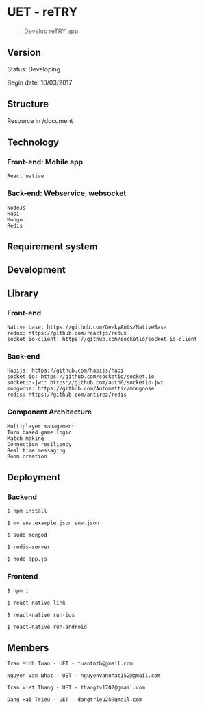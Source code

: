 # UET - reTRY

> Develop reTRY app

## Version
Status: Developing

Begin date: 10/03/2017

## Structure

Resource in /document

## Technology

### Front-end: Mobile app

    React native

### Back-end: Webservice, websocket

    NodeJs
    Hapi
    Mongo
    Redis


## Requirement system

## Development

## Library

### Front-end

    Native base: https://github.com/GeekyAnts/NativeBase
    redux: https://github.com/reactjs/redux
    socket.io-client: https://github.com/socketio/socket.io-client

### Back-end

    Hapijs: https://github.com/hapijs/hapi
    socket.io: https://github.com/socketio/socket.io
    socketio-jwt: https://github.com/auth0/socketio-jwt
    mongoose: https://github.com/Automattic/mongoose
    redis: https://github.com/antirez/redis

### Component Architecture

    Multiplayer management
    Turn based game logic
    Match making
    Connection resiliency
    Real time messaging
    Room creation



## Deployment

### Backend

    $ npm install

    $ mv env.example.json env.json

    $ sudo mongod

    $ redis-server

    $ node app.js

### Frontend

    $ npm i

    $ react-native link

    $ react-native run-ios

    $ react-native run-android


## Members

    Tran Minh Tuan - UET - tuantmtb@gmail.com

    Nguyen Van Nhat - UET - nguyenvannhat152@gmail.com

    Tran Viet Thang - UET - thangtv1702@gmail.com

    Dang Hai Trieu - UET - dangtrieu25@gmail.com
